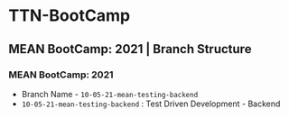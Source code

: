 # TTN-BootCamp

## MEAN BootCamp: 2021 | Branch Structure

### MEAN BootCamp: 2021 
- Branch Name - `10-05-21-mean-testing-backend`
- `10-05-21-mean-testing-backend` :  Test Driven Development - Backend
